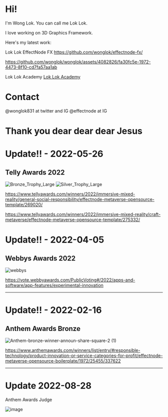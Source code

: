 # Hi!

I'm Wong Lok. You can call me Lok Lok.

I love working on 3D Graphics Framework.

Here's my latest work:

Lok Lok EffectNode FX
https://github.com/wonglok/effectnode-fx/ 


https://github.com/wonglok/wonglok/assets/4082826/fa30fc5e-1972-4473-8f10-cd7fa57aa1ab



Lok Lok Academy
[Lok Lok Academy](https://loklok.academy)
  

# Contact

@wonglok831 at twitter and IG
@effectnode at IG 

# Thank you dear dear dear Jesus

# Update!! - 2022-05-26

## Telly Awards 2022
![Bronze_Trophy_Large](https://user-images.githubusercontent.com/4082826/170433686-cd9138c4-f11f-47e0-96fd-ed660a2ed233.png)
![Silver_Trophy_Large](https://user-images.githubusercontent.com/4082826/170433703-3dfc0b29-b5bb-4104-b2ab-73e4cc8f8120.png)

https://www.tellyawards.com/winners/2022/immersive-mixed-reality/general-social-responsibility/effectnode-metaverse-opensource-template/269020/

https://www.tellyawards.com/winners/2022/immersive-mixed-reality/craft-metaverse/effectnode-metaverse-opensource-template/275332/


# Update!! - 2022-04-05

## Webbys Awards 2022

![webbys](https://user-images.githubusercontent.com/4082826/161773205-7c79fad8-31f2-4136-8c56-0c57bda43cde.png)

https://vote.webbyawards.com/PublicVoting#/2022/apps-and-software/app-features/experimental-innovation

---


# Update!! - 2022-02-16

## Anthem Awards Bronze

![Anthem-bronze-winner-announ-share-square-2 (1)](https://user-images.githubusercontent.com/4082826/154196891-7af02d39-ad58-4160-8e57-1643af5934f3.png)

https://www.anthemawards.com/winners/list/entry/#responsible-technology/product-innovation-or-service-categories-for-profit/effectnode-metaverse-opensource-boilerplate/1972/25455/337622

----

# Update 2022-08-28
Anthem Awards Judge

![image](https://user-images.githubusercontent.com/4082826/187057789-26a9743c-6d64-4bab-a767-cd9211975386.png)
